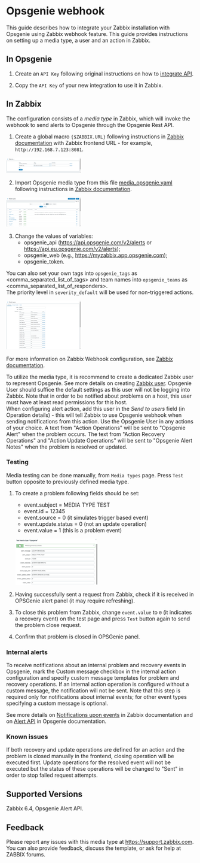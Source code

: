 
# Opsgenie webhook 

This guide describes how to integrate your Zabbix installation with Opsgenie using Zabbix webhook feature. This guide provides instructions on setting up a media type, a user and an action in Zabbix.

## In Opsgenie

1. Create an `API Key` following original instructions on how to [integrate API](https://docs.opsgenie.com/docs/api-integration).

2. Copy the `API Key` of your new integration to use it in Zabbix.

## In Zabbix

The configuration consists of a _media type_ in Zabbix, which will invoke the webhook to send alerts to Opsgenie through the Opsgenie Rest API.

1. Create a global macro `{$ZABBIX.URL}` following instructions in [Zabbix documentation](https://www.zabbix.com/documentation/6.4/manual/config/macros/user_macros)  with Zabbix frontend URL - for example, `http://192.168.7.123:8081`.

[![](images/tn_1.png?raw=true)](images/1.png)

2. Import Opsgenie media type from this file [media_opsgenie.yaml](media_opsgenie.yaml) following instructions in [Zabbix documentation](https://www.zabbix.com/documentation/6.4/manual/web_interface/frontend_sections/administration/mediatypes). 

[![](images/tn_2.png?raw=true)](images/2.png)

3. Change the values of variables:
	* opsgenie_api (https://api.opsgenie.com/v2/alerts or https://api.eu.opsgenie.com/v2/alerts);
	* opsgenie_web (e.g., https://myzabbix.app.opsgenie.com);
	* opsgenie_token.

You can also set your own tags into `opsgenie_tags` as <comma_separated_list_of_tags> and team names into `opsgenie_teams` as <comma_separated_list_of_responders>.  
The priority level in `severity_default` will be used for non-triggered actions.

[![](images/tn_3.png?raw=true)](images/3.png)

For more information on Zabbix Webhook configuration, see [Zabbix documentation](https://www.zabbix.com/documentation/6.4/manual/config/notifications/media/webhook).

To utilize the media type, it is recommend to create a dedicated Zabbix user to represent Opsgenie.
See more details on creating [Zabbix user](https://www.zabbix.com/documentation/6.4/manual/web_interface/frontend_sections/users/user_list).
Opsgenie User should suffice the default settings as this user will not be logging into Zabbix. Note that in order to be notified about problems on a host, this user must have at least read permissions for this host.  
When configuring alert action, add this user in the _Send to users_ field (in Operation details) - this will tell Zabbix to use Opsgenie webhook when sending notifications from this action.
Use the Opsgenie User in any actions of your choice. A text from "Action Operations" will be sent to "Opsgenie Alert" when the problem occurs. The text from "Action Recovery Operations" and "Action Update Operations" will be sent to "Opsgenie Alert Notes" when the problem is resolved or updated.

### Testing
Media testing can be done manually, from `Media types` page. Press `Test` button opposite to previously defined media type.
1. To create a problem following fields should be set:
    * event.subject = MEDIA TYPE TEST
    * event.id = 12345
    * event.source = 0 (it simulates trigger based event)
    * event.update.status = 0 (not an update operation)
    * event.value = 1 (this is a problem event)

    [![](images/tn_4.png?raw=true)](images/4.png)

2. Having successfully sent a request from Zabbix, check if it is received in OPSGenie alert panel (it may require refreshing).
3. To close this problem from Zabbix, change `event.value` to `0` (it indicates a recovery event) on the test page and press `Test` button again to send the problem close request.
4. Confirm that problem is closed in OPSGenie panel.

### Internal alerts
To receive notifications about an internal problem and recovery events in Opsgenie, mark the Custom message checkbox in the internal action configuration  and specify custom message templates for problem and recovery operations. 
If an internal action operation is configured without a custom message, the notification will not be sent. 
Note that this step is required only for notifications about internal events; for other event types specifying a custom message is optional. 

See more details on [Notifications upon events](https://www.zabbix.com/documentation/6.4/manual/config/notifications) in Zabbix documentation and on [Alert API](https://docs.opsgenie.com/docs/alert-api) in Opsgenie documentation.

### Known issues

If both recovery and update operations are defined for an action and the problem is closed manually in the frontend, closing operation will be executed first.
Update operations for the resolved event will not be executed but the status of these operations will be changed to "Sent" in order to stop failed request attempts.

## Supported Versions

Zabbix 6.4, Opsgenie Alert API.

## Feedback
Please report any issues with this media type at https://support.zabbix.com.
You can also provide feedback, discuss the template, or ask for help at ZABBIX forums.
